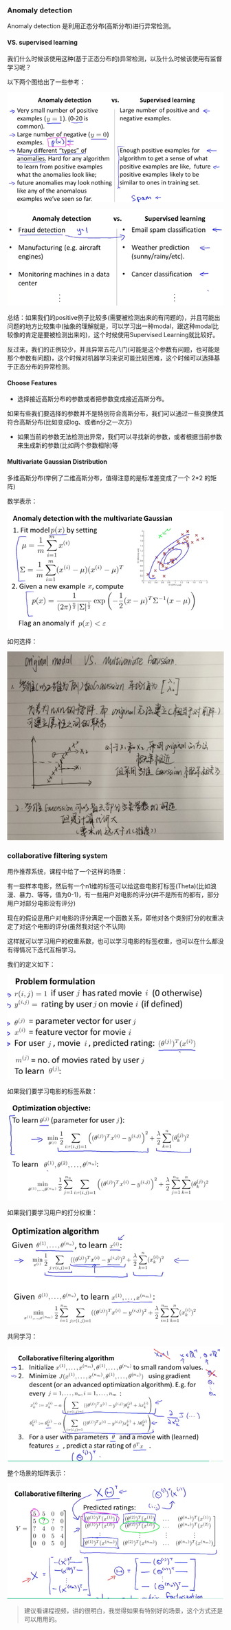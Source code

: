 ### Anomaly detection

Anomaly detection 是利用正态分布(高斯分布)进行异常检测。

#### VS. supervised learning

我们什么时候该使用这种(基于正态分布的)异常检测，以及什么时候该使用有监督学习呢？

以下两个图给出了一些参考：

![](assets/35.png)

![](assets/36.png)

总结：如果我们的positive例子比较多(需要被检测出来的有问题的)，并且可能出问题的地方比较集中(抽象的理解就是，可以学习出一种modal，跟这种modal比较像的肯定是要被检测出来的)，这个时候使用Supervised Learning就比较好。

反过来，我们的正例较少，并且异常五花八门(可能是这个参数有问题，也可能是那个参数有问题)，这个时候对机器学习来说可能比较困难，这个时候可以选择基于正态分布的异常检测。

#### Choose Features

 * 选择接近高斯分布的参数或者把参数变成接近高斯分布。

 如果有些我们要选择的参数并不是特别符合高斯分布，我们可以通过一些变换使其符合高斯分布(比如变成log、或者n分之一次方)
 
 * 如果当前的参数无法检测出异常，我们可以寻找新的参数，或者根据当前参数来生成新的参数(比如两个参数相除)等


#### Multivariate Gaussian Distribution

多维高斯分布(举例了二维高斯分布，值得注意的是标准差变成了一个 2*2 的矩阵)

数学表示：

![](assets/37.png)

如何选择：

![](assets/38.jpeg)


### collaborative filtering system

用作推荐系统，课程中给了一个这样的场景：

有一些样本电影，然后有一个n1维的标签可以给这些电影打标签(Theta)(比如浪漫、暴力、等等，值为0-1)，有一些用户对电影的评分(并不是所有的都有，部分用户对部分电影没有评分)

现在的假设是用户对电影的评分满足一个函数关系，即他对各个类别打分的权重决定了对这个电影的评分(虽然我对这个不认同)

这样就可以学习用户的权重系数，也可以学习电影的标签权重，也可以在什么都没有得情况下迭代互相学习。

我们的定义如下：

![](assets/39.png)

如果我们要学习电影的标签系数：

![](assets/40.png)

如果我们要学习用户的打分权重：

![](assets/41.png)

共同学习：

![](assets/42.png)

整个场景的矩阵表示：

![](assets/43.png)

>建议看课程视频，讲的很明白，我觉得如果有特别好的场景，这个方式还是可以用用的。






 




 